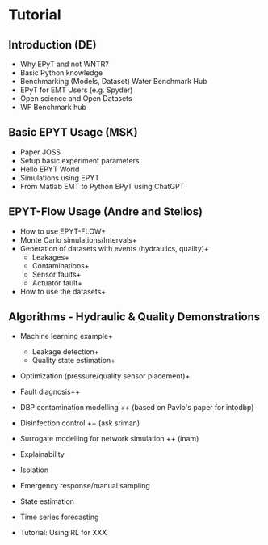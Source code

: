 # Tutorial

## Introduction (DE)
- Why EPyT and not WNTR?
- Basic Python knowledge
- Benchmarking (Models, Dataset) Water Benchmark Hub
- EPyT for EMT Users (e.g. Spyder)
- Open science and Open Datasets
- WF Benchmark hub

## Basic EPYT Usage (MSK)
- Paper JOSS
- Setup basic experiment parameters
- Hello EPYT World
- Simulations using EPYT
- From Matlab EMT to Python EPyT using ChatGPT

## EPYT-Flow Usage (Andre and Stelios)
- How to use EPYT-FLOW+
- Monte Carlo simulations/Intervals+
- Generation of datasets with events (hydraulics, quality)+
  - Leakages+
  - Contaminations+
  - Sensor faults+
  - Actuator fault+
- How to use the datasets+

## Algorithms - Hydraulic & Quality Demonstrations
- Machine learning example+ 
  - Leakage detection+
  - Quality state estimation+
- Optimization (pressure/quality sensor placement)+
- Fault diagnosis++
- DBP contamination modelling ++ (based on Pavlo's paper for intodbp)
- Disinfection control ++ (ask sriman)
- Surrogate modelling for network simulation ++ (inam)

- Explainability
- Isolation
- Emergency response/manual sampling
- State estimation
- Time series forecasting
- Tutorial: Using RL for XXX

